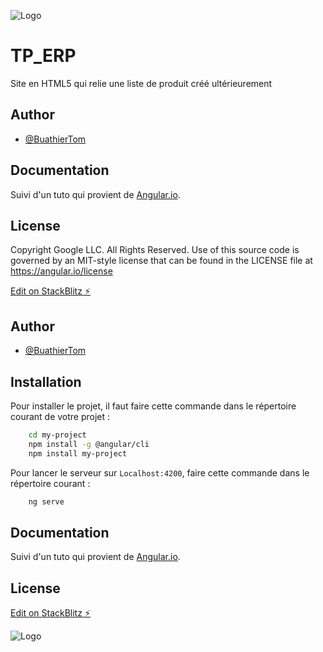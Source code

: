 
![Logo](https://camo.githubusercontent.com/90f30bfeadde8674ff8bffe17eef8406d83c70c4eb09507195b9b470506dce7d/68747470733a2f2f63617073756c652d72656e6465722e76657263656c2e6170702f6170693f747970653d776176696e6726636f6c6f723d6772616469656e7426637573746f6d436f6c6f724c6973743d302c322c322c352c3330)

# TP_ERP

Site en HTML5 qui relie une liste de produit créé ultérieurement

## Author

- [@BuathierTom](https://www.github.com/BuathierTom)

## Documentation

Suivi d'un tuto qui provient de [Angular.io](https://angular.io/start).

## License
Copyright Google LLC. All Rights Reserved.
Use of this source code is governed by an MIT-style license that
can be found in the LICENSE file at https://angular.io/license

[Edit on StackBlitz ⚡️](https://stackblitz.com/edit/angular-sq2jb2-d7cfkk)

## Author

- [@BuathierTom](https://www.github.com/BuathierTom)


## Installation

Pour installer le projet, il faut faire cette commande dans le répertoire courant de votre projet :

```bash
    cd my-project
    npm install -g @angular/cli
    npm install my-project
```

Pour lancer le serveur sur `Localhost:4200`, faire cette commande dans le répertoire courant :

```bash
    ng serve
```


    
## Documentation

Suivi d'un tuto qui provient de [Angular.io](https://angular.io/start).


## License



[Edit on StackBlitz ⚡️](https://stackblitz.com/edit/angular-sq2jb2-d7cfkk)

![Logo](https://camo.githubusercontent.com/dc2056c25963affd41bb720d974cc9dddfb3c7a69978b09a33bbaa97abb57299/68747470733a2f2f63617073756c652d72656e6465722e76657263656c2e6170702f6170693f747970653d776176696e672673656374696f6e3d666f6f74657226636f6c6f723d6772616469656e7426637573746f6d436f6c6f724c6973743d302c322c322c352c3330)
